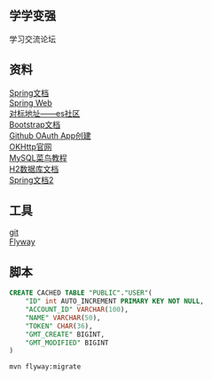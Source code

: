 ## 学学变强
学习交流论坛

## 资料
[Spring文档](https://spring.io/guides)  
[Spring Web](https://spring.io/guides/gs/serving-web-content/)  
[对标地址——es社区](https://elasticsearch.cn/explore)  
[Bootstrap文档](https://v3.bootcss.com/getting-started/)  
[Github OAuth App创建](https://docs.github.com/en/developers/apps/creating-an-oauth-app)  
[OKHttp官网](https://square.github.io/okhttp/)  
[MySQL菜鸟教程](https://www.runoob.com/mysql/mysql-tutorial.html)  
[H2数据库文档](https://www.h2database.com/html/quickstart.html)  
[Spring文档2](https://docs.spring.io/spring-boot/docs/2.0.0.RC1/reference/htmlsingle/#boot-features-connect-to-production-database)

## 工具
[ git ](https://git-scm.com/download)  
[Flyway](https://flywaydb.org/getstarted/firststeps/maven)

## 脚本
```sql
CREATE CACHED TABLE "PUBLIC"."USER"(
    "ID" int AUTO_INCREMENT PRIMARY KEY NOT NULL,
    "ACCOUNT_ID" VARCHAR(100),
    "NAME" VARCHAR(50),
    "TOKEN" CHAR(36),
    "GMT_CREATE" BIGINT,
    "GMT_MODIFIED" BIGINT
)


```

``` bash
mvn flyway:migrate
```
